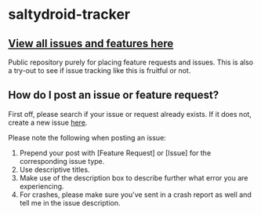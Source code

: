 saltydroid-tracker
==================
<a href=https://github.com/LeslieAerts/saltydroid-issue-tracker/issues>View all issues and features here</a>
------------------------------------------------------------------------------------------------------------
Public repository purely for placing feature requests and issues. This is also a try-out to see if issue tracking like this is fruitful or not.

How do I post an issue or feature request?
------------------------------------------
First off, please search if your issue or request already exists. If it does not, create a new issue 
<a href=https://github.com/LeslieAerts/saltydroid-tracker/issues/new>here</a>.

Please note the following when posting an issue:

1. Prepend your post with [Feature Request] or [Issue] for the corresponding issue type.
2. Use descriptive titles.
3. Make use of the description box to describe further what error you are experiencing.
4. For crashes, please make sure you've sent in a crash report as well and tell me in the issue description.
